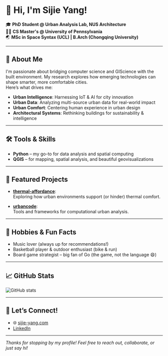 # 👋 Hi, I'm Sijie Yang!

🎓 **PhD Student @ Urban Analysis Lab, NUS Architecture**  
🧑‍💻 **CS Master's @ University of Pennsylvania**  
🌏 **MSc in Space Syntax (UCL) | B.Arch (Chongqing University)**

---

## 🌟 About Me

I'm passionate about bridging computer science and GIScience with the built environment. My research explores how emerging technologies can shape smarter, more comfortable cities.  
Here’s what drives me:

- **Urban Intelligence**: Harnessing IoT & AI for city innovation  
- **Urban Data**: Analyzing multi-source urban data for real-world impact  
- **Urban Comfort**: Centering human experience in urban design  
- **Architectural Systems**: Rethinking buildings for sustainability & intelligence

---

## 🛠️ Tools & Skills

- **Python** – my go-to for data analysis and spatial computing
- **QGIS** – for mapping, spatial analysis, and beautiful geovisualizations

---

## 🚀 Featured Projects

- [**thermal-affordance**](https://github.com/Sijie-Yang/thermal-affordance):  
  Exploring how urban environments support (or hinder) thermal comfort.

- [**urbancode**](https://github.com/Sijie-Yang/urbancode):  
  Tools and frameworks for computational urban analysis.

---

## 🎵 Hobbies & Fun Facts

- Music lover (always up for recommendations!)
- Basketball player & outdoor enthusiast (bike & run)
- Board game strategist – big fan of Go (the game, not the language 😄)

---

## 📈 GitHub Stats
![GitHub stats](https://github-readme-stats.vercel.app/api?username=sijie-yang&show_icons=true&theme=radical)

---

## 🤝 Let’s Connect!

- 🌐 [sijie-yang.com](https://sijie-yang.com)
- [LinkedIn](https://www.linkedin.com/in/sijie-yang-peter/)

---

_Thanks for stopping by my profile! Feel free to reach out, collaborate, or just say hi!_
